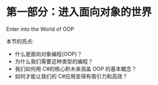 # 第一部分：进入面向对象的世界

Enter into the World of OOP

本节的亮点:

*   什么是面向对象编程(OOP)？
*   为什么我们需要这种类型的编程？
*   我们如何用 C#的核心积木来涵盖 OOP 的基本概念？
*   如何才能让我们的 C#应用变得有吸引力和高效？